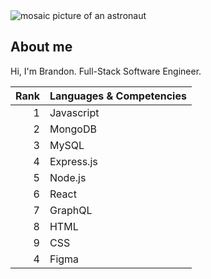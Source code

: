 <picture>
 <source media="(prefers-color-scheme: dark)" srcset="https://i.etsystatic.com/40462587/r/il/c37bb2/4604473351/il_1140xN.4604473351_gtmh.jpg">
 <source media="(prefers-color-scheme: light)" srcset="https://i.etsystatic.com/40462587/r/il/c37bb2/4604473351/il_1140xN.4604473351_gtmh.jpg">
 <img alt="mosaic picture of an astronaut" src="https://i.etsystatic.com/40462587/r/il/c37bb2/4604473351/il_1140xN.4604473351_gtmh.jpg">
</picture>

## About me

Hi, I'm Brandon. Full-Stack Software Engineer.

| Rank | Languages & Competencies |
|-----:|-----------|
|     1| Javascript|
|     2| MongoDB   |
|     3| MySQL     |
|     4| Express.js|
|     5| Node.js   |
|     6| React     |
|     7| GraphQL   |
|     8| HTML      |
|     9| CSS       |
|     4| Figma     |

<!--
**brandonawilliams1/brandonawilliams1** is a ✨ _special_ ✨ repository because its `README.md` (this file) appears on your GitHub profile.

Here are some ideas to get you started:

- 🔭 I’m currently working on ...
- 🌱 I’m currently learning ...
- 👯 I’m looking to collaborate on ...
- 🤔 I’m looking for help with ...
- 💬 Ask me about ...
- 📫 How to reach me: ...
- 😄 Pronouns: ...
- ⚡ Fun fact: ...
-->
